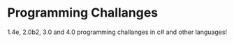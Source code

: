 # Programming Challanges
 1.4e, 2.0b2, 3.0 and 4.0 programming challanges in c# and other languages!
